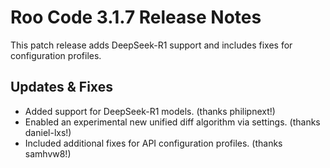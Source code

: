 # Roo Code 3.1.7 Release Notes

This patch release adds DeepSeek-R1 support and includes fixes for configuration profiles.

## Updates & Fixes

*   Added support for DeepSeek-R1 models. (thanks philipnext!)
*   Enabled an experimental new unified diff algorithm via settings. (thanks daniel-lxs!)
*   Included additional fixes for API configuration profiles. (thanks samhvw8!)